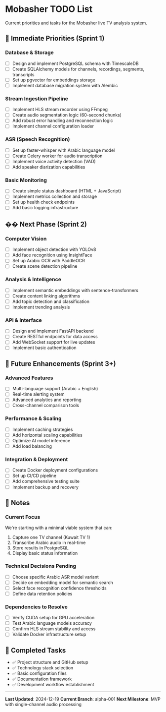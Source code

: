 # Mobasher TODO List

Current priorities and tasks for the Mobasher live TV analysis system.

## 🚀 Immediate Priorities (Sprint 1)

### Database & Storage
- [ ] Design and implement PostgreSQL schema with TimescaleDB
- [ ] Create SQLAlchemy models for channels, recordings, segments, transcripts
- [ ] Set up pgvector for embeddings storage
- [ ] Implement database migration system with Alembic

### Stream Ingestion Pipeline
- [ ] Implement HLS stream recorder using FFmpeg
- [ ] Create audio segmentation logic (60-second chunks)
- [ ] Add robust error handling and reconnection logic
- [ ] Implement channel configuration loader

### ASR (Speech Recognition)
- [ ] Set up faster-whisper with Arabic language model
- [ ] Create Celery worker for audio transcription
- [ ] Implement voice activity detection (VAD)
- [ ] Add speaker diarization capabilities

### Basic Monitoring
- [ ] Create simple status dashboard (HTML + JavaScript)
- [ ] Implement metrics collection and storage
- [ ] Set up health check endpoints
- [ ] Add basic logging infrastructure

## �� Next Phase (Sprint 2)

### Computer Vision
- [ ] Implement object detection with YOLOv8
- [ ] Add face recognition using InsightFace
- [ ] Set up Arabic OCR with PaddleOCR
- [ ] Create scene detection pipeline

### Analysis & Intelligence
- [ ] Implement semantic embeddings with sentence-transformers
- [ ] Create content linking algorithms
- [ ] Add topic detection and classification
- [ ] Implement trending analysis

### API & Interface
- [ ] Design and implement FastAPI backend
- [ ] Create RESTful endpoints for data access
- [ ] Add WebSocket support for live updates
- [ ] Implement basic authentication

## 🔮 Future Enhancements (Sprint 3+)

### Advanced Features
- [ ] Multi-language support (Arabic + English)
- [ ] Real-time alerting system
- [ ] Advanced analytics and reporting
- [ ] Cross-channel comparison tools

### Performance & Scaling
- [ ] Implement caching strategies
- [ ] Add horizontal scaling capabilities
- [ ] Optimize AI model inference
- [ ] Add load balancing

### Integration & Deployment
- [ ] Create Docker deployment configurations
- [ ] Set up CI/CD pipeline
- [ ] Add comprehensive testing suite
- [ ] Implement backup and recovery

## 📝 Notes

### Current Focus
We're starting with a minimal viable system that can:
1. Capture one TV channel (Kuwait TV 1)
2. Transcribe Arabic audio in real-time
3. Store results in PostgreSQL
4. Display basic status information

### Technical Decisions Pending
- [ ] Choose specific Arabic ASR model variant
- [ ] Decide on embedding model for semantic search
- [ ] Select face recognition confidence thresholds
- [ ] Define data retention policies

### Dependencies to Resolve
- [ ] Verify CUDA setup for GPU acceleration
- [ ] Test Arabic language models accuracy
- [ ] Confirm HLS stream stability and access
- [ ] Validate Docker infrastructure setup

## 🔄 Completed Tasks
- ✅ Project structure and GitHub setup
- ✅ Technology stack selection
- ✅ Basic configuration files
- ✅ Documentation framework
- ✅ Development workflow establishment

---

**Last Updated**: 2024-12-19
**Current Branch**: alpha-001
**Next Milestone**: MVP with single-channel audio processing
